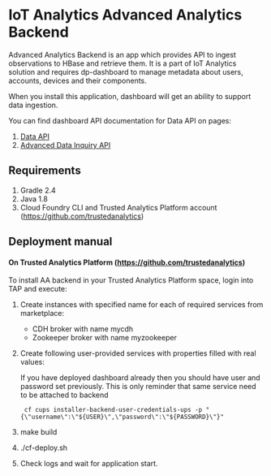 # IoT Analytics Advanced Analytics Backend

Advanced Analytics Backend is an app which provides API to ingest observations to HBase and retrieve them.
It is a part of IoT Analytics solution and requires dp-dashboard to manage metadata about users, accounts, devices and their components.

When you install this application, dashboard will get an ability to support data ingestion.

You can find dashboard API documentation for Data API on pages:

1. [Data API](https://github.com/enableiot/iotkit-api/wiki/Data-API)
1. [Advanced Data Inquiry API](https://github.com/enableiot/iotkit-api/wiki/Advanced-Data-Inquiry)

## Requirements 

1. Gradle 2.4
2. Java 1.8
3. Cloud Foundry CLI and Trusted Analytics Platform account (https://github.com/trustedanalytics)


## Deployment manual

#### On Trusted Analytics Platform (https://github.com/trustedanalytics)

To install AA backend in your Trusted Analytics Platform space, login into TAP and execute:

1. Create instances with specified name for each of required services from marketplace:

    * CDH broker with name mycdh
    * Zookeeper broker with name myzookeeper
    
1. Create following user-provided services with properties filled with real values:
   
   If you have deployed dashboard already then you should have user and password set previously. This is only reminder
   that same service need to be attached to backend
   
        cf cups installer-backend-user-credentials-ups -p "{\"username\":\"${USER}\",\"password\":\"${PASSWORD}\"}"
        
1. make build
1. ./cf-deploy.sh
1. Check logs and wait for application start.
